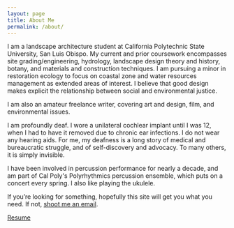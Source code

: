 ```yaml
---
layout: page
title: About Me
permalink: /about/
---
```

I am a landscape architecture student at California Polytechnic State University, San Luis Obispo. My current and prior coursework encompasses site grading/engineering, hydrology, landscape design theory and history, botany, and materials and construction techniques. I am pursuing a minor in restoration ecology to focus on coastal zone and water resources management as extended areas of interest. I believe that good design makes explicit the relationship between social and environmental justice.

I am also an amateur freelance writer, covering art and design, film, and environmental issues.

I am profoundly deaf. I wore a unilateral cochlear implant until I was 12, when I had to have it removed due to chronic ear infections. I do not wear any hearing aids. For me, my deafness is a long story of medical and bureaucratic struggle, and of self-discovery and advocacy. To many others, it is simply invisible.

I have been involved in percussion performance for nearly a decade, and am part of Cal Poly's Polyrhythmics percussion ensemble, which puts on a concert every spring. I also like playing the ukulele.

If you&rsquo;re looking for something, hopefully this site will get you what you need. If not, [shoot me an email](mailto:eygoo@calpoly.edu).

[Resume](/assets/emersongoo_resume_current.pdf)
